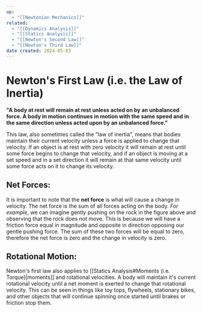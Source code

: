 ```yaml
---
up:
  - "[[Newtonian Mechanics]]"
related:
  - "[[Dynamics Analysis]]"
  - "[[Statics Analysis]]"
  - "[[Newton's Second Law]]"
  - "[[Newton's Third Law]]"
date created: 2024-05-03
---
```

# Newton's First Law (i.e. the Law of Inertia)
**"A body at rest will remain at rest unless acted on by an unbalanced force. A body in motion continues in motion with the same speed and in the same direction unless acted upon by an unbalanced force."**

This law, also sometimes called the "law of inertia", means that bodies maintain their current velocity unless a force is applied to change that velocity. 
	If an object is at rest with zero velocity it will remain at rest until some force begins to change that velocity, and if an object is moving at a set speed and in a set direction it will remain at that same velocity until some force acts on it to change its velocity.
## Net Forces:
It is important to note that the **net force** is what will cause a change in velocity. 
	The net force is the sum of all forces acting on the body. 
		*For example*, we can imagine gently pushing on the rock in the figure above and observing that the rock does not move. 
			This is because we will have a friction force equal in magnitude and opposite in direction opposing our gentle pushing force. 
				The sum of these two forces will be equal to zero, therefore the net force is zero and the change in velocity is zero.
## Rotational Motion:
Newton's first law also applies to [[Statics Analysis#Moments (i.e. Torque)|moments]] and rotational velocities.
	A body will maintain it's current rotational velocity until a net moment is exerted to change that rotational velocity.
		 This can be seen in things like toy tops, flywheels, stationary bikes, and other objects that will continue spinning once started until brakes or friction stop them.